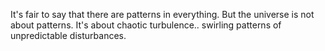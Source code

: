  It's fair to say that there are patterns in everything.
 But the universe is not about patterns. 
 It's about chaotic turbulence..
 swirling patterns of unpredictable disturbances.
                                                                  
                                                                  

                                                                                                          
                                                                                                          

                                                                                                          
                                                                                                          
                                                                                                          





<!---
OneOhPoint/OneOhPoint is a ✨ special ✨ repository because its `README.md` (this file) appears on your GitHub profile.
You can click the Preview link to take a look at your changes.
--->

